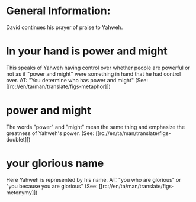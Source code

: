 # General Information:

David continues his prayer of praise to Yahweh.

# In your hand is power and might

This speaks of Yahweh having control over whether people are powerful or not as if "power and might" were something in hand that he had control over. AT: "You determine who has power and might" (See: [[rc://en/ta/man/translate/figs-metaphor]])

# power and might

The words "power" and "might" mean the same thing and emphasize the greatness of Yahweh's power. (See: [[rc://en/ta/man/translate/figs-doublet]])

# your glorious name

Here Yahweh is represented by his name. AT: "you who are glorious" or "you because you are glorious" (See: [[rc://en/ta/man/translate/figs-metonymy]])